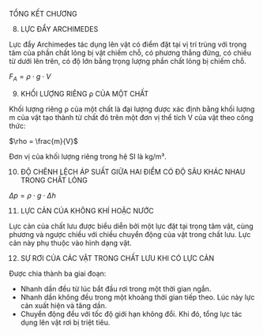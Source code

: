 TỔNG KẾT CHƯƠNG

8. LỰC ĐẨY ARCHIMEDES

Lực đẩy Archimedes tác dụng lên vật có điểm đặt tại vị trí trùng với trọng tâm của phần chất lỏng bị vật chiếm chỗ, có phương thẳng đứng, có chiều từ dưới lên trên, có độ lớn bằng trọng lượng phần chất lỏng bị chiếm chỗ.

$F_A = \rho \cdot g \cdot V$

9. KHỐI LƯỢNG RIÊNG ρ CỦA MỘT CHẤT

Khối lượng riêng ρ của một chất là đại lượng được xác định bằng khối lượng m của vật tạo thành từ chất đó trên một đơn vị thể tích V của vật theo công thức:

$\rho = \frac{m}{V}$

Đơn vị của khối lượng riêng trong hệ SI là kg/m³.

10. ĐỘ CHÊNH LỆCH ÁP SUẤT GIỮA HAI ĐIỂM CÓ ĐỘ SÂU KHÁC NHAU TRONG CHẤT LỎNG

$\Delta p = \rho \cdot g \cdot \Delta h$

11. LỰC CẢN CỦA KHÔNG KHÍ HOẶC NƯỚC

Lực cản của chất lưu được biểu diễn bởi một lực đặt tại trọng tâm vật, cùng phương và ngược chiều với chiều chuyển động của vật trong chất lưu. Lực cản này phụ thuộc vào hình dạng vật.

12. SỰ RƠI CỦA CÁC VẬT TRONG CHẤT LƯU KHI CÓ LỰC CẢN

Được chia thành ba giai đoạn:
- Nhanh dần đều từ lúc bắt đầu rơi trong một thời gian ngắn.
- Nhanh dần không đều trong một khoảng thời gian tiếp theo. Lúc này lực cản xuất hiện và tăng dần.
- Chuyển động đều với tốc độ giới hạn không đổi. Khi đó, tổng lực tác dụng lên vật rơi bị triệt tiêu.